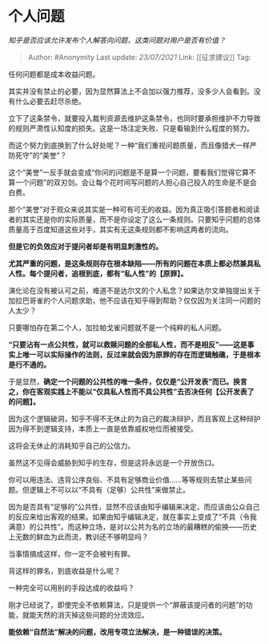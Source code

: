 # 个人问题
*知乎是否应该允许发布个人解答向问题，这类问题对用户是否有价值？*

> Author: #Anonymity
> Last update: *23/07/2021*
> Link: [[征求建议]]
> Tag:

任何问题都是成本收益问题。

其实并没有禁止的必要，因为显然算法上不会加以强力推荐，没多少人会看到。没有什么必要去赶尽杀绝。

立下了这条禁令，就要投入裁判资源去维护这条禁令，也同时要承担维护不力导致的规则严肃性认知度的损失。这是一场注定失败、只是看输到什么程度的努力。

而这个努力到底换到了什么好处呢？一种“我们重视问题质量，而且像猎犬一样严防死守”的“美誉”？

这个“美誉”一反手就会变成“你问的问题是不是算一个问题，要看我们觉得它算不算一个问题”的双刃剑。会让每个花时间写问题的人担心自己投入的生命是不是会白费。

那个“美誉”对于观众来说其实是一种可有可无的收益。因为真正吸引答题者和阅读者的其实还是你的实际质量，而不是你设定了这么一条规则。只要知乎问题的总体质量高于百度知道这些对手，其实有无这条规则都不影响这两者的流向。

**但是它的负效应对于提问者却是有明显刺激性的。**

**尤其严重的问题，是这条规则存在根本缺陷——所有的问题在本质上都必然兼具私人性。每个提问者，追根到底，都有“私人性”的【原罪】。**

演化论在没有被认可之前，难道不是达尔文的个人私念？如果达尔文单独提出关于加拉巴哥雀的个人问题求助，他不应该在知乎得到帮助？仅仅因为关注同一问题的人太少？

只要哪怕存在第二个人，加拉帕戈雀问题就不是一个纯粹的私人问题。

**“只要沾有一点公共性，就可以救赎问题的全部私人性，而不是相反”——这是事实上唯一可以实际操作的法则，反过来就会因为原罪的存在而逻辑触礁，于是根本是行不通的。**

于是显然，**确定一个问题的公共性的唯一条件，仅仅是“公开发表”而已。换言之，你在客观实践上不能以“仅具私人性而不具公共性”去否决任何【公开发表了的问题】。**

因为这个逻辑破洞，知乎不得不无休止的为自己的裁决辩护，而且客观上这种辩护因为得不到逻辑支持，本质上一直是依靠威权地位而被接受。

这将会无休止的消耗知乎自己的公信力。

虽然这不见得会威胁到知乎的生存，但是这将永远是一个开放伤口。

你可以用违法、违背公序良俗、不具有足够商业价值……等等规则去禁止某些问题。但逻辑上不可以以“不具有（足够）公共性”来做禁止。

因为是否具有“足够的”公共性，显然不应该由知乎编辑来决定，而应该由公众自己的反应来给出客观的结果。如果由知乎编辑决定，就在事实上变成了“不具（令我满意）的公共性”。而这种立场，是对以公共为名的立场的最糟糕的偷换——历史上无数的鲜血为此而流，教训还不够明显吗？

当事情搞成这样，你一定不会被判有罪。

背这样的罪名，到底收益是什么呢？

一种完全可以用别的手段达成的收益吗？

刚才已经说了，即使完全不依赖算法，只是提供一个“屏蔽该提问者的问题”的功能，就能天然的消灭掉这些问题的分流效应。

**能依赖“自然法”解决的问题，改用专项立法解决，是一种错误的决策。**
